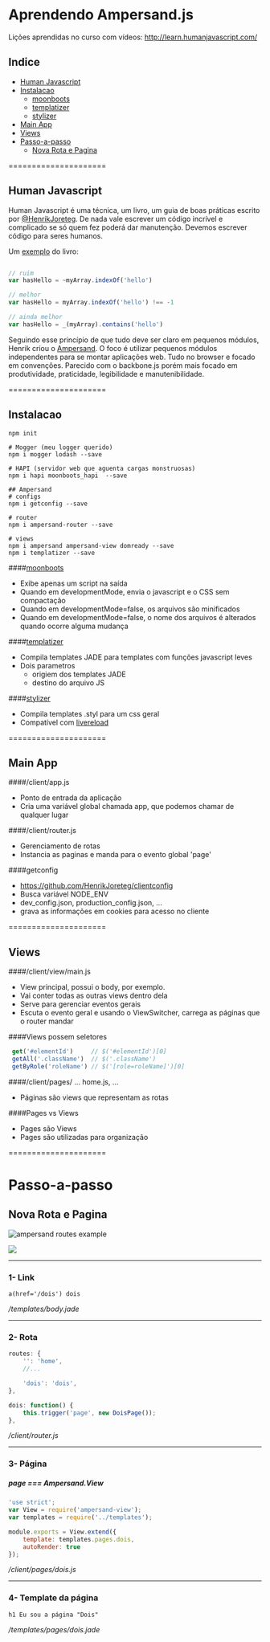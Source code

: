 Aprendendo Ampersand.js
=======================
Lições aprendidas no curso com vídeos: http://learn.humanjavascript.com/


## Indice
* [Human Javascript](#human-javascript)
* [Instalacao](#instalacao)
  + [moonboots](#moonboots)
  + [templatizer](#templatizer)
  + [stylizer](#stylizer)
* [Main App](#main-app)
* [Views](#views)
* [Passo-a-passo](#passo-a-passo)
  + [Nova Rota e Pagina](#nova-rota-e-pagina)


=====================
## Human Javascript

Human Javascript é uma técnica, um livro, um guia de boas práticas escrito por [@HenrikJoreteg](https://twitter.com/henrikjoreteg). De nada vale escrever um código incrível e complicado se só quem fez poderá dar manutenção. Devemos escrever código para seres humanos.

Um [exemplo](http://read.humanjavascript.com/ch03-code-for-humans.html) do livro:
```javascript

// ruim
var hasHello = ~myArray.indexOf('hello')

// melhor
var hasHello = myArray.indexOf('hello') !== -1

// ainda melhor
var hasHello = _(myArray).contains('hello')
```

Seguindo esse princípio de que tudo deve ser claro em pequenos módulos, Henrik criou o [Ampersand](http://ampersandjs.com/). O foco é utilizar pequenos módulos independentes para se montar aplicações web. Tudo no browser e focado em convenções. Parecido com o backbone.js porém mais focado em produtividade, praticidade, legibilidade e manutenibilidade.

=====================
## Instalacao
```shell
npm init

# Mogger (meu logger querido)
npm i mogger lodash --save

# HAPI (servidor web que aguenta cargas monstruosas)
npm i hapi moonboots_hapi  --save

## Ampersand
# configs
npm i getconfig --save

# router
npm i ampersand-router --save

# views
npm i ampersand ampersand-view domready --save
npm i templatizer --save
```

####[moonboots](https://github.com/HenrikJoreteg/moonboots)
 - Exibe apenas um script na saída
 - Quando em developmentMode, envia o javascript e o CSS sem compactação
 - Quando em developmentMode=false, os arquivos são minificados
 - Quando em developmentMode=false, o nome dos arquivos é alterados quando ocorre alguma mudança

####[templatizer](https://github.com/HenrikJoreteg/templatizer)
 - Compila templates JADE para templates com funções javascript leves
 - Dois parametros
     + origiem dos templates JADE
     + destino do arquivo JS

####[stylizer](https://github.com/HenrikJoreteg/templatizer)
 - Compila templates .styl para um css geral
 - Compatível com [livereload](https://chrome.google.com/webstore/detail/livereload/jnihajbhpnppcggbcgedagnkighmdlei/related) 




=====================
## Main App

####/client/app.js
 - Ponto de entrada da aplicação
 - Cria uma variável global chamada app, que podemos chamar de qualquer lugar

####/client/router.js
 - Gerenciamento de rotas
 - Instancia as paginas e manda para o evento global 'page'

####getconfig
 - https://github.com/HenrikJoreteg/clientconfig
 - Busca variável NODE_ENV
 - dev_config.json, production_config.json, ...
 - grava as informações em cookies para acesso no cliente






=====================
## Views

####/client/view/main.js
 - View principal, possui o body, por exemplo.
 - Vai conter todas as outras views dentro dela
 - Serve para gerenciar eventos gerais
 - Escuta o evento geral e usando o ViewSwitcher, carrega as páginas que o router mandar

####Views possem seletores
```javascript
 get('#elementId')     // $('#elementId')[0]
 getAll('.className')  // $('.className')
 getByRole('roleName') // $('[role=roleName]')[0]
```

####/client/pages/ ... home.js, ...
 - Páginas são views que representam as rotas

####Pages vs Views
 - Pages são Views
 - Pages são utilizadas para organização



=====================
# Passo-a-passo


## Nova Rota e Pagina

![ampersand routes example](https://docs.google.com/drawings/d/1GZpAldVcj94fVNrZdaLxn3TQbUGjnElPIOCbRJjheQ8/pub?w=728&amp;h=546)

<img src="https://docs.google.com/drawings/d/1GZpAldVcj94fVNrZdaLxn3TQbUGjnElPIOCbRJjheQ8/pub?w=728&amp;h=546">

---
### 1- Link
```jade
a(href='/dois') dois
```
_/templates/body.jade_



---
### 2- Rota
```javascript
routes: {
    '': 'home',
    //...

    'dois': 'dois',
},

dois: function() {
    this.trigger('page', new DoisPage());
},
```
_/client/router.js_



---
### 3- Página
##### page === Ampersand.View
```javascript
'use strict';
var View = require('ampersand-view');
var templates = require('../templates');

module.exports = View.extend({
    template: templates.pages.dois,
    autoRender: true
});
```
_/client/pages/dois.js_




---
### 4- Template da página
```jade
h1 Eu sou a página "Dois"
```
_/templates/pages/dois.jade_